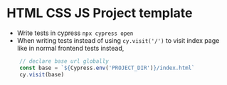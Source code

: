 # HTML CSS JS Project template

- Write tests in cypress `npx cypress open`
- When writing tests instead of using `cy.visit('/')` to visit index page like in normal frontend tests instead, 
```js
    // declare base url globally
    const base = `${Cypress.env('PROJECT_DIR')}/index.html`
    cy.visit(base)
```
